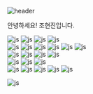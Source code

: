 ![header](https://capsule-render.vercel.app/api?type=venom&theme=tokyonight&color=auto&height=200&section=header&text=Jomalang's%20GitHub-nl-&render&fontSize=50&descSize=30&animation=fadeIn)

<p>안녕하세요! 조현진입니다.</p>


<!--<a href="https://git.io/typing-svg"><img src="https://readme-typing-svg.demolab.com?font=Fira+Code&pause=1000&color=FFFFFF&width=435&lines=Hello+world!" alt="Typing SVG" /></a>-->
![js](https://img.shields.io/badge/python-3776AB?style=for-the-badge&logo=python&logoColor=white)
![js](https://img.shields.io/badge/JavaScript-F7DF1E?style=for-the-badge&logo=JavaScript&logoColor=white)
![js](https://img.shields.io/badge/C-00599C?style=for-the-badge&logo=c&logoColor=white)
![js](https://img.shields.io/badge/Java-ED8B00?style=for-the-badge&logo=openjdk&logoColor=white)
<br/>
![js](https://img.shields.io/badge/HTML5-E34F26?style=for-the-badge&logo=html5&logoColor=white)
![js](https://img.shields.io/badge/CSS3-1572B6?style=for-the-badge&logo=css3&logoColor=white)
![js](https://img.shields.io/badge/Vue.js-35495E?style=for-the-badge&logo=vue.js&logoColor=4FC08D)
![js](https://img.shields.io/badge/React-61DAFB?style=for-the-badge&logo=React&logoColor=4FC08D)
![js](https://img.shields.io/badge/Electron-47848F?style=for-the-badge&logo=Electron&logoColor=4FC08D)
![js](https://img.shields.io/badge/Thymeleaf-005F0F?style=for-the-badge&logo=Thymeleaf&logoColor=4FC08D)
<br/>
![js](https://img.shields.io/badge/Spring-6DB33F?style=for-the-badge&logo=spring&logoColor=white)
![js](https://img.shields.io/badge/Spring_Security-6DB33F?style=for-the-badge&logo=Spring-Security&logoColor=white)
![js](https://img.shields.io/badge/FastAPI-009688?style=for-the-badge&logo=FastAPI&logoColor=white)
![js](https://img.shields.io/badge/CrewAI-FF5A50?style=for-the-badge&logo=CrewAI&logoColor=white)
<br/>
![js](https://img.shields.io/badge/MySQL-00000F?style=for-the-badge&logo=mysql&logoColor=white)
![js](https://img.shields.io/badge/MariaDB-003545?style=for-the-badge&logo=MariaDB&logoColor=white)
![js](https://img.shields.io/badge/Hibernate-59666C?style=for-the-badge&logo=Hibernate&logoColor=white)
<br/>
![js](https://img.shields.io/badge/VIM-019733?&style=for-the-badge&logo=Vim&logoColor=white)
![js](https://img.shields.io/badge/GIT-E44C30?style=for-the-badge&logo=git&logoColor=white)
![js](https://img.shields.io/badge/Ubuntu-E95420?style=for-the-badge&logo=Ubuntu&logoColor=white)
![js](https://img.shields.io/badge/Steam-000000?style=for-the-badge&logo=steam&logoColor=white)
![js](https://img.shields.io/badge/Riot_Games-D32936?style=for-the-badge&logo=riot-games&logoColor=white)




![js](https://img.shields.io/github/last-commit/Jomalang/ggogit.svg)
